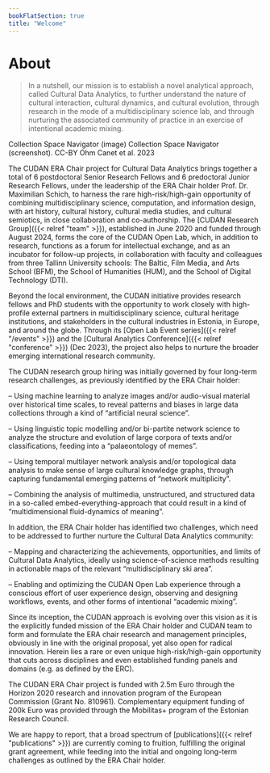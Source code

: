 ```yaml
---
bookFlatSection: true
title: "Welcome"
---
```

About
==
> In a nutshell, our mission is to establish a novel analytical approach, called Cultural Data Analytics, to further understand the nature of cultural interaction, cultural dynamics, and cultural evolution, through research in the mode of a multidisciplinary science lab, and through nurturing the associated community of practice in an exercise of intentional academic mixing. 

Collection Space Navigator (image) Collection Space Navigator (screenshot). CC-BY Ohm Canet et al. 2023

The CUDAN ERA Chair project for Cultural Data Analytics brings together a total of 6 postdoctoral Senior Research Fellows and 6 predoctoral Junior Research Fellows, under the leadership of the ERA Chair holder Prof. Dr. Maximilian Schich, to harness the rare high-risk/high-gain opportunity of combining multidisciplinary science, computation, and information design, with art history, cultural history, cultural media studies, and cultural semiotics, in close collaboration and co-authorship. The [CUDAN Research Group]({{< relref "team" >}}), established in June 2020 and funded through August 2024, forms the core of the CUDAN Open Lab, which, in addition to research, functions as a forum for intellectual exchange, and as an incubator for follow-up projects, in collaboration with faculty and colleagues from three Tallinn University schools: The Baltic, Film Media, and Arts School (BFM), the School of Humanities (HUM), and the School of Digital Technology (DTI).

Beyond the local environment, the CUDAN initiative provides research fellows and PhD students with the opportunity to work closely with high-profile external partners in multidisciplinary science, cultural heritage institutions, and stakeholders in the cultural industries in Estonia, in Europe, and around the globe. Through its [Open Lab Event series]({{< relref "/events" >}}) and the [Cultural Analytics Conference]({{< relref "conference" >}}) (Dec 2023), the project also helps to nurture the broader emerging international research community.

The CUDAN research group hiring was initially governed by four long-term research challenges, as previously identified by the ERA Chair holder:

– Using machine learning to analyze images and/or audio-visual material over historical time scales, to reveal patterns and biases in large data collections through a kind of “artificial neural science”.

– Using linguistic topic modelling and/or bi-partite network science to analyze the structure and evolution of large corpora of texts and/or classifications, feeding into a “palaeontology of memes”.

– Using temporal multilayer network analysis and/or topological data analysis to make sense of large cultural knowledge graphs, through capturing fundamental emerging patterns of “network multiplicity”.

– Combining the analysis of multimedia, unstructured, and structured data in a so-called embed-everything-approach that could result in a kind of “multidimensional fluid-dynamics of meaning”.

In addition, the ERA Chair holder has identified two challenges, which need to be addressed to further nurture the Cultural Data Analytics community:

– Mapping and characterizing the achievements, opportunities, and limits of Cultural Data Analytics, ideally using science-of-science methods resulting in actionable maps of the relevant “multidisciplinary ski area”.

– Enabling and optimizing the CUDAN Open Lab experience through a conscious effort of user experience design, observing and designing workflows, events, and other forms of intentional “academic mixing”.

Since its inception, the CUDAN approach is evolving over this vision as it is the explicitly funded mission of the ERA Chair holder and CUDAN team to form and formulate the ERA chair research and management principles, obviously in line with the original proposal, yet also open for radical innovation. Herein lies a rare or even unique high-risk/high-gain opportunity that cuts across disciplines and even established funding panels and domains (e.g. as defined by the ERC).

The CUDAN ERA Chair project is funded with 2.5m Euro through the Horizon 2020 research and innovation program of the European Commission (Grant No. 810961). Complementary equipment funding of 200k Euro was provided through the Mobilitas+ program of the Estonian Research Council.

We are happy to report, that a broad spectrum of [publications]({{< relref "publications" >}}) are currently coming to fruition, fulfilling the original grant agreement, while feeding into the initial and ongoing long-term challenges as outlined by the ERA Chair holder.
